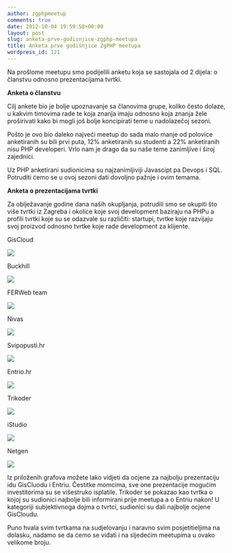 ```yaml
---
author: zgphpmeetup
comments: true
date: 2012-10-04 19:59:58+00:00
layout: post
slug: anketa-prve-godisnjice-zgphp-meetupa
title: Anketa prve godišnjice ZgPHP meetupa
wordpress_id: 121
---
```


Na prošlome meetupu smo podijelili anketu koja se sastojala od 2 dijela: o članstvu odnosno prezentacijama tvrtki.

**Anketa o članstvu**

Cilj ankete bio je bolje upoznavanje sa članovima grupe, koliko često dolaze, u kakvim timovima rade te koja znanja imaju odnosno koja znanja žele proširivati kako bi mogli još bolje koncipirati teme u nadolazečoj sezoni.

Pošto je ovo bio daleko najveći meetup do sada malo manje od polovice anketiranih su bili prvi puta, 12% anketiranih su studenti a 22% anketiranih nisu PHP developeri. Vrlo nam je drago da su naše teme zanimljive i široj zajednici.

Uz PHP anketirani sudionicima su najzanimljiviji Javascipt pa Devops i SQL. Potruditi ćemo se u ovoj sezoni dati dovoljno pažnje i ovim temama.

**Anketa o prezentacijama tvrtki**

Za oblježavanje godine dana naših okupljanja, potrudili smo se okupiti što više tvrtki iz Zagreba i okolice koje svoj development baziraju na PHPu a profili tvrtki koje su se odazvale su različiti: startupi, tvrtke koje razvijaju svoj proizvod odnosno tvrtke koje rade development za klijente.

GisCloud

![](http://zgphp.org/wp-content/uploads/2012/10/chart_1.png)

Buckhill

![](http://zgphp.org/wp-content/uploads/2012/10/chart_2.png)

FERWeb team

![](http://zgphp.org/wp-content/uploads/2012/10/chart_3.png)

Nivas

![](http://zgphp.org/wp-content/uploads/2012/10/chart_4.png)

Svipopusti.hr

![](http://zgphp.org/wp-content/uploads/2012/10/chart_5.png)

Entrio.hr

![](http://zgphp.org/wp-content/uploads/2012/10/chart_6.png)

Trikoder

![](http://zgphp.org/wp-content/uploads/2012/10/chart_7.png)

iStudio

![](http://zgphp.org/wp-content/uploads/2012/10/chart_8.png)

Netgen

![](http://zgphp.org/wp-content/uploads/2012/10/chart_9.png)

Iz priloženih grafova možete lako vidjeti da ocjene za najbolju prezentaciju idu GisCluodu i Entriu. Čestitke momcima, sve one prezentacije mogućim investitorima su se višestruko isplatile. Trikoder se pokazao kao tvrtka o kojoj su sudionici najbolje bili informirani prije meetupa a o Entriu nakon! U kategoriji subjektivnoga dojma o tvrtci, sudionici su dali najbolje ocjene GisCloudu.

Puno hvala svim tvrtkama na sudjelovanju i naravno svim posjetitieljima na dolasku, nadamo se da ćemo se viđati i na sljedećim meetupima u ovako velikome broju.
